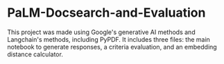 # PaLM-Docsearch-and-Evaluation
This project was made using Google's generative AI methods and Langchain's methods, including PyPDF.
It includes three files: the main notebook to generate responses, a criteria evaluation, and an embedding distance calculator.
